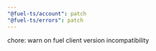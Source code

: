 ```yaml
---
"@fuel-ts/account": patch
"@fuel-ts/errors": patch
---
```


chore: warn on fuel client version incompatibility
